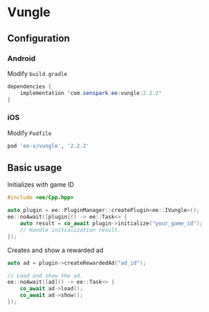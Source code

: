 # Vungle
## Configuration
### Android
Modify `build.gradle`
```java
dependencies {
    implementation 'com.senspark.ee:vungle:2.2.2'
}
```

### iOS
Modify `Podfile`
```ruby
pod 'ee-x/vungle', '2.2.2'
```

## Basic usage
Initializes with game ID
```cpp
#include <ee/Cpp.hpp>

auto plugin = ee::PluginManager::createPlugin<ee::IVungle>();
ee::noAwait([plugin]() -> ee::Task<> {
    auto result = co_await plugin->initialize("your_game_id");
    // Handle initialization result.
});
```

Creates and show a rewarded ad
```cpp
auto ad = plugin->createRewardedAd("ad_id");

// Load and show the ad.
ee::noAwait([ad]() -> ee::Task<> {
    co_await ad->load();
    co_await ad->show();
});
```